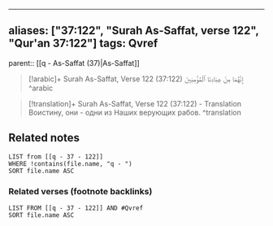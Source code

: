 
---
aliases: ["37:122", "Surah As-Saffat, verse 122", "Qur'an 37:122"]
tags: Qvref
---

parent:: [[q - As-Saffat (37)|As-Saffat]]

> [!arabic]+ Surah As-Saffat, Verse 122 (37:122)
> <span class="quran-arabic">إِنَّهُمَا مِنْ عِبَادِنَا ٱلْمُؤْمِنِينَ</span>
^arabic

> [!translation]+ Surah As-Saffat, Verse 122 (37:122) - Translation
> Воистину, они - одни из Наших верующих рабов.
^translation



## Related notes
```dataview
LIST from [[q - 37 - 122]]
WHERE !contains(file.name, "q - ")
SORT file.name ASC
```

### Related verses (footnote backlinks)
```dataview
LIST FROM [[q - 37 - 122]] AND #Qvref
SORT file.name ASC
```

